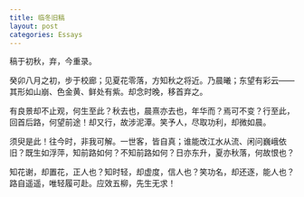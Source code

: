 ```yaml
---
title: 临冬旧稿
layout: post
categories: Essays
---
```

稿于初秋，弃，今重录。

癸卯八月之初，步于校廊；见夏花零落，方知秋之将近。乃晨曦；东望有彩云——其形如山崩、色金黄、鲜处有紫。却念时晚，移首弃之。

有良景却不止观，何生至此？秋去也，晨熹亦去也，年华而？焉可不变？行至此，回首后路，何望前途！却又行，故涉泥潭。笑予人，尽取功利，却微如晨。

须臾是此！往今时，非我可解。一世客，皆自真；谁能改江水从流、闲问巍峨依旧？既生如浮萍，知前路如何？不知前路如何？日亦东升，夏亦秋落，何故恨也？

知花谢，却置花，正人也？知时轻，却虚度，信人也？笑功名，却还逐，能人也？路自遥遥，唯轻履可赴。应效五柳，先生无求！